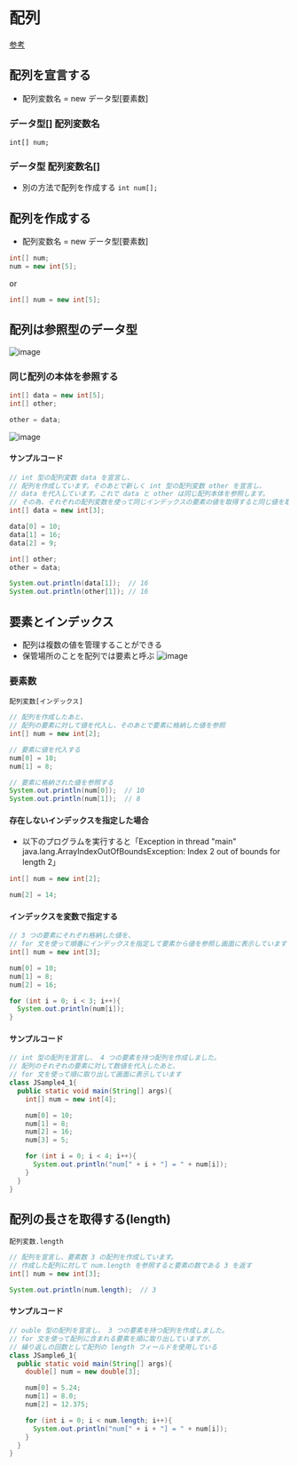 # 配列
[ 参考 ](https://www.javadrive.jp/start/array/index2.html)


## 配列を宣言する
- 配列変数名 = new データ型[要素数]

### データ型[] 配列変数名
`int[] num;`
### データ型 配列変数名[]
- 別の方法で配列を作成する
`int num[];`


## 配列を作成する
- 配列変数名 = new データ型[要素数]
```java
int[] num;
num = new int[5];
```
or
```java
int[] num = new int[5];
```

## 配列は参照型のデータ型
![image](https://user-images.githubusercontent.com/45380191/187383526-082b9216-ae25-490d-93b1-918e4fdd4905.png)

### 同じ配列の本体を参照する
```java
int[] data = new int[5];
int[] other;

other = data;
```
![image](https://user-images.githubusercontent.com/45380191/187383835-27dccddf-53d8-45db-8629-5232e8eb096f.png)


#### サンプルコード
```java
// int 型の配列変数 data を宣言し、
// 配列を作成しています。そのあとで新しく int 型の配列変数 other を宣言し、 
// data を代入しています。これで data と other は同じ配列本体を参照します。
// その為、それぞれの配列変数を使って同じインデックスの要素の値を取得すると同じ値を取得することができます。
int[] data = new int[3];

data[0] = 10;
data[1] = 16;
data[2] = 9;

int[] other;
other = data;

System.out.println(data[1]);  // 16
System.out.println(other[1]); // 16
```

## 要素とインデックス
- 配列は複数の値を管理することができる
- 保管場所のことを配列では要素と呼ぶ
![image](https://user-images.githubusercontent.com/45380191/187384442-85e219d6-3c6a-4910-868b-d2fdd3352258.png)

### 要素数
`配列変数[インデックス]`
```java
// 配列を作成したあと、
// 配列の要素に対して値を代入し、そのあとで要素に格納した値を参照
int[] num = new int[2];

// 要素に値を代入する
num[0] = 10;
num[1] = 8;

// 要素に格納された値を参照する
System.out.println(num[0]);  // 10
System.out.println(num[1]);  // 8
```

#### 存在しないインデックスを指定した場合
- 以下のプログラムを実行すると「Exception in thread "main" java.lang.ArrayIndexOutOfBoundsException: Index 2 out of bounds for length 2」
```java
int[] num = new int[2];

num[2] = 14;
```

#### インデックスを変数で指定する
```java
// 3 つの要素にそれぞれ格納した値を、 
// for 文を使って順番にインデックスを指定して要素から値を参照し画面に表示しています
int[] num = new int[3];

num[0] = 10;
num[1] = 8;
num[2] = 16;

for (int i = 0; i < 3; i++){
  System.out.println(num[i]);
}
```

#### サンプルコード
```java
// int 型の配列を宣言し、 4 つの要素を持つ配列を作成しました。
// 配列のそれぞれの要素に対して数値を代入したあと、 
// for 文を使って順に取り出して画面に表示しています
class JSample4_1{
  public static void main(String[] args){
    int[] num = new int[4];

    num[0] = 10;
    num[1] = 8;
    num[2] = 16;
    num[3] = 5;

    for (int i = 0; i < 4; i++){
      System.out.println("num[" + i + "] = " + num[i]);
    }
  }
}
```

## 配列の長さを取得する(length)
` 配列変数.length `
```java
// 配列を宣言し、要素数 3 の配列を作成しています。
// 作成した配列に対して num.length を参照すると要素の数である 3 を返す
int[] num = new int[3];

System.out.println(num.length);  // 3
```
#### サンプルコード
```java
// ouble 型の配列を宣言し、 3 つの要素を持つ配列を作成しました。
// for 文を使って配列に含まれる要素を順に取り出していますが、
// 繰り返しの回数として配列の length フィールドを使用している
class JSample6_1{
  public static void main(String[] args){
    double[] num = new double[3];

    num[0] = 5.24;
    num[1] = 8.0;
    num[2] = 12.375;

    for (int i = 0; i < num.length; i++){
      System.out.println("num[" + i + "] = " + num[i]);
    }
  }
}
```

